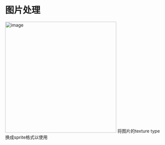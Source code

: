 # 图片处理
<img width="355" alt="image" src="https://github.com/ztlltz/LMD.md/assets/104620738/6755186e-224f-4280-b68c-9a931b9f7603">
将图片的texture type 换成sprite格式以使用


